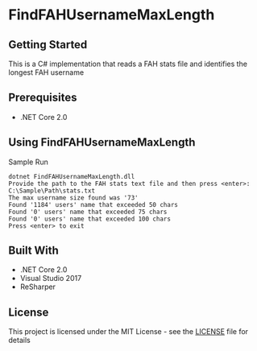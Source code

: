 # FindFAHUsernameMaxLength

## Getting Started

This is a C# implementation that reads a FAH stats file and identifies the longest FAH username

## Prerequisites

* .NET Core 2.0

## Using FindFAHUsernameMaxLength

Sample Run

```
dotnet FindFAHUsernameMaxLength.dll
Provide the path to the FAH stats text file and then press <enter>:
C:\Sample\Path\stats.txt
The max username size found was '73'
Found '1184' users' name that exceeded 50 chars
Found '0' users' name that exceeded 75 chars
Found '0' users' name that exceeded 100 chars
Press <enter> to exit
```

## Built With

* .NET Core 2.0
* Visual Studio 2017
* ReSharper

## License

This project is licensed under the MIT License - see the [LICENSE](LICENSE) file for details
